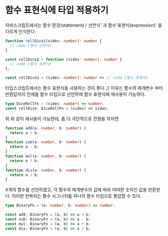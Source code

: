 # 함수 표현식에 타입 적용하기

자바스크립트에서는 함수'문장(statement) / 선언식' 과 함수'표현식(expression)' 을 다르게 인식한다.

```ts
function rollDice1(sides: number): number {
  // code (함수 선언식)
}

const rollDice2 = function (sides: number): number {
  // code (함수 표현식)
};

const rollDice3 = (sides: number): number => // code (함수 표현식)
```

타입스크립트에서는 함수 표현식을 사용하는 것이 좋다
그 이유는 함수의 매개변수 부터 반환값까지 전체를 함수 타입으로 선언하여
함수 표현식에 재사용이 가능하다.

```ts
type DiceRollFn = (sides: number) => number;
const rollDice: DiceRollFn = (sides) => sides;
```

위 와 같이 재사용이 가능한데, 좀 더 극단적으로 진행을 하자면

```ts
function add(a: number, b: number) {
  return a + b;
}
function sub(a: number, b: number) {
  return a - b;
}
function mul(a: number, b: number) {
  return a * b;
}
function div(a: number, b: number) {
  return a / b;
}
```

4개의 함수를 선언하였고, 각 함수의 매개변수의 값에 따라 어떠한 숫자인 값을 반환한다.
이러한 반복되는 함수 시그니처를 하나의 함수 타입으로 통압할 수 있다.

```ts
type BinaryFn = (a: number, b: number) => number;

const add: BinaryFn = (a, b) => a + b;
const sub: BinaryFn = (a, b) => a - b;
const mul: BinaryFn = (a, b) => a * b;
const div: BinaryFn = (a, b) => a / b;
```

